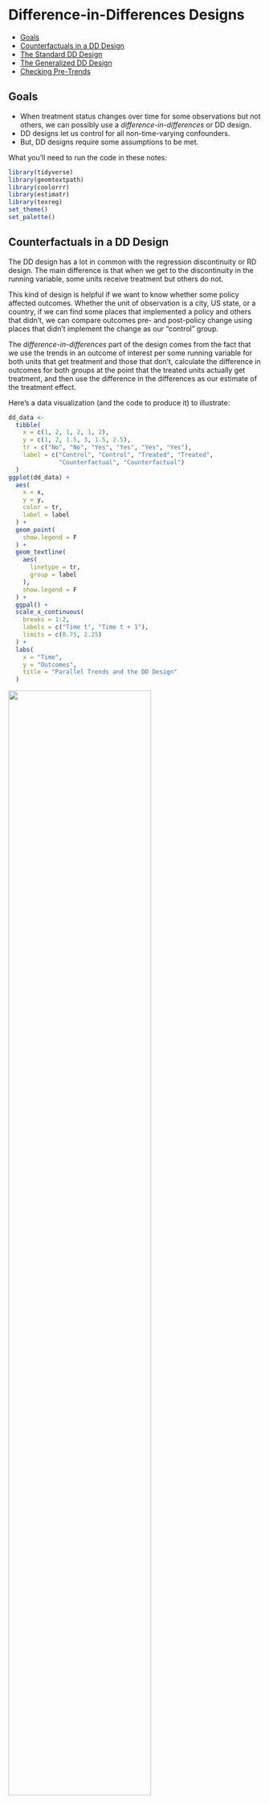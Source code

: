 Difference-in-Differences Designs
================

-   [Goals](#goals)
-   [Counterfactuals in a DD Design](#counterfactuals-in-a-dd-design)
-   [The Standard DD Design](#the-standard-dd-design)
-   [The Generalized DD Design](#the-generalized-dd-design)
-   [Checking Pre-Trends](#checking-pre-trends)

## Goals

-   When treatment status changes over time for some observations but
    not others, we can possibly use a *difference-in-differences* or DD
    design.
-   DD designs let us control for all non-time-varying confounders.
-   But, DD designs require some assumptions to be met.

What you’ll need to run the code in these notes:

``` r
library(tidyverse)
library(geomtextpath)
library(coolorrr)
library(estimatr)
library(texreg)
set_theme()
set_palette()
```

## Counterfactuals in a DD Design

The DD design has a lot in common with the regression discontinuity or
RD design. The main difference is that when we get to the discontinuity
in the running variable, some units receive treatment but others do not.

This kind of design is helpful if we want to know whether some policy
affected outcomes. Whether the unit of observation is a city, US state,
or a country, if we can find some places that implemented a policy and
others that didn’t, we can compare outcomes pre- and post-policy change
using places that didn’t implement the change as our “control” group.

The *difference-in-differences* part of the design comes from the fact
that we use the trends in an outcome of interest per some running
variable for both units that get treatment and those that don’t,
calculate the difference in outcomes for both groups at the point that
the treated units actually get treatment, and then use the difference in
the differences as our estimate of the treatment effect.

Here’s a data visualization (and the code to produce it) to illustrate:

``` r
dd_data <-
  tibble(
    x = c(1, 2, 1, 2, 1, 2),
    y = c(1, 2, 1.5, 3, 1.5, 2.5),
    tr = c("No", "No", "Yes", "Yes", "Yes", "Yes"),
    label = c("Control", "Control", "Treated", "Treated",
              "Counterfactual", "Counterfactual")
  )
ggplot(dd_data) +
  aes(
    x = x,
    y = y,
    color = tr,
    label = label
  ) +
  geom_point(
    show.legend = F
  ) +
  geom_textline(
    aes(
      linetype = tr, 
      group = label
    ),
    show.legend = F
  ) +
  ggpal() +
  scale_x_continuous(
    breaks = 1:2,
    labels = c("Time t", "Time t + 1"),
    limits = c(0.75, 2.25)
  ) +
  labs(
    x = "Time",
    y = "Outcomes",
    title = "Parallel Trends and the DD Design"
  )
```

<img src="13_difference_in_differences_files/figure-gfm/unnamed-chunk-2-1.png" width="75%" />

The idea is that at time *t*, all units are untreated. But at *t + 1*
some get treatment and others don’t. The difference in the change from
*t* to *t + 1* between treated and control units at *t + 1* is our
estimate of the treatment effect.

To put it more formally, our DD design helps us to arrive at the
following estimate:

First, calculate the difference for the control group:

> *D0 = Y0(t + 1) - Y0(t)*

Then, calculate the difference for the treated group:

> *D1 = Y1(t + 1) - Y1(t)*

Finally, calculate the difference in the differences:

> *DD = D1 - D0*

This difference in the differences rather than the raw difference
between treatment and control is our estimate of the treatment effect.
This approach helps us to account for background characteristics of
units that might otherwise explain outcomes.

## The Standard DD Design

The classical DD design involves a study where we have some treated
units, some untreated units, and two time periods (one pre-treatment and
the other post-treatment).

We can simulate a simple example:

``` r
t  <- 0:1
Y0 <- rnorm(100) + t
Y1 <- 1 + rnorm(100) + t*1.75
dt <- tibble(
  Y = c(Y0, Y1),
  D = rep(0:1, each = 100)* (t == 1),
  t = rep(t, len = 200),
  i = rep(1:100, each = 2)
)
```

To get the DD estimate, we can use a regression framework to regress the
outcome on treatment status with *fixed effects* for the time period (t
= 0 or t = 2) and the individual unit of observation (i = 1, 2, 3,
etc.). This approach helps us to adjust for:

1.  Time-invariant background characteristics of individuals that might
    influence outcomes
2.  The average trend in outcomes for all units

Using `lm_robust()`, we can implement it like this:

``` r
dd_fit <- lm_robust(
  Y ~ D,
  data = dt,
  fixed_effects = ~ i + t
)
screenreg(dd_fit, include.ci = F)
```

    ## 
    ## ====================
    ##            Model 1  
    ## --------------------
    ## D            0.86 **
    ##             (0.28)  
    ## --------------------
    ## R^2          0.73   
    ## Adj. R^2     0.46   
    ## Num. obs.  200      
    ## RMSE         0.98   
    ## ====================
    ## *** p < 0.001; ** p < 0.01; * p < 0.05

In our simulate, the true *DD = 0.75*. The estimate we obtain from the
above is pretty close: 0.86.

Our text talks about a couple of other approaches for arriving at this
same estimate. However, these approaches have limited applicability
since they only will work in the the classic DD design setup with
multiple units of observation but only two periods. The regression
framework applied above, however, easily generalizes to cases with more
than just two periods.

## The Generalized DD Design

When we’re dealing with data that has more than a couple time periods
corresponding with the timing of treatment, we use what’s called a
*generalized DD design*, so called because we’re generalizing the design
to be more flexible to different kinds of data.

The approach is quite similar the regression framework applied above,
but with a few key considerations. To illustrate, let’s look at some US
Congressional data. You can read more about it here:
[README](https://github.com/milesdwilliams15/Teaching/blob/main/DPR%20201/Data/Files%20for%20Data%20Exercises/13_README.txt)

``` r
congress_dt <- read_csv(
  "https://raw.githubusercontent.com/milesdwilliams15/Teaching/main/DPR%20201/Data/CongressionalData.csv"
)
```

Say we wanted to know the effect of party membership on voting behavior.
We did this before using a simple SOO approach, but with the
`congress_dt` data we can use a DD design.

We can specify this as follows using `cvp ~ republican` as our main
formula object and indicating that we want state-district and individual
congress fixed effects using:

``` r
cong_dd_fit <- lm_robust(
  cvp ~ republican,
  data = congress_dt,
  fixed_effects = ~ state_dist + cong
)
screenreg(cong_dd_fit, include.ci = F)
```

    ## 
    ## =======================
    ##             Model 1    
    ## -----------------------
    ## republican     0.46 ***
    ##               (0.01)   
    ## -----------------------
    ## R^2            0.98    
    ## Adj. R^2       0.97    
    ## Num. obs.   2074       
    ## RMSE           0.05    
    ## =======================
    ## *** p < 0.001; ** p < 0.01; * p < 0.05

## Checking Pre-Trends

Like all quasi-experimental designs, the DD design is powerful, but it
relies on certain identifying assumptions—i.e., things we need to be
true for the DD estimate to be unbiased.

The key assumption that comes up for DD designs is the *parallel trends*
assumption. This idea was captured with the first figure produced in
these notes. The idea is that in order to be sure that a policy
intervention is the cause of changes in an outcome, we need to be
convinced that both treated and untreated units would have had the same
post-treatment trend absent the intervention.

Knowing whether parallel trends holds post-treatment is impossible. But
we can at least get some reassurance by checking pre-treatment trends.
Take our data above.

``` r
ggplot(congress_dt) +
  aes(
    x = cong, 
    y = cvp, 
    color = ifelse(republican == 1, "yes", "no")
  ) +
  geom_line(
    aes(group = state_dist),
    alpha = 0.3
  ) +
  geom_point() +
  labs(
    x = "Congress Session",
    y = "Conservative Vote\n(Probability Margin)",
    color = "Republican?"
  ) +
  ggpal()
```

<img src="13_difference_in_differences_files/figure-gfm/unnamed-chunk-7-1.png" width="75%" />

In the above our DD design is helping us to identify whether a shift in
the voting behavior of a congress member from a particular district is
due simply to an average trend in voting for that district or due to the
partisanship of the person in office. It seems that generally from one
session of congress to the next, the trend remains roughly parallel and
the biggest changes come from seats where we observe a change in party
control of the seat.
